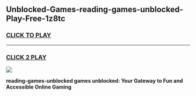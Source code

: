 
## Unblocked-Games-reading-games-unblocked-Play-Free-1z8tc
<h3>
<a href="https://premium76.site?title=reading-games-unblocked&ref=23A">CLICK TO PLAY</a></h3>
<hr>

<h3>
<a href="https://premium76.site?title=reading-games-unblocked&ref=23A">CLICK 2 PLAY</a>
  
</h3>

<a href="https://premium76.site?title=reading-games-unblocked&ref=23A"><img src="https://clearcache.store/games.png"></a>


**reading-games-unblocked games unblocked: Your Gateway to Fun and Accessible Online Gaming**
